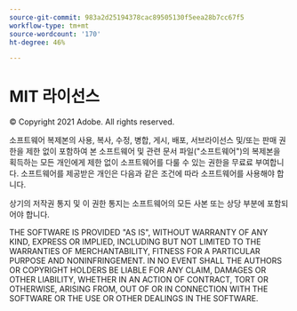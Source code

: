 ```yaml
---
source-git-commit: 983a2d25194378cac89505130f5eea28b7cc67f5
workflow-type: tm+mt
source-wordcount: '170'
ht-degree: 46%

---
```

# MIT 라이선스

© Copyright 2021 Adobe. All rights reserved.

소프트웨어 복제본의 사용, 복사, 수정, 병합, 게시, 배포, 서브라이선스 및/또는 판매 권한을 제한 없이 포함하여 본 소프트웨어 및 관련 문서 파일(&quot;소프트웨어&quot;)의 복제본을 획득하는 모든 개인에게 제한 없이 소프트웨어를 다룰 수 있는 권한을 무료료 부여합니다. 소프트웨어를 제공받은 개인은 다음과 같은 조건에 따라 소프트웨어를 사용해야 합니다.

상기의 저작권 통지 및 이 권한 통지는 소프트웨어의 모든 사본 또는 상당 부분에 포함되어야 합니다.

THE SOFTWARE IS PROVIDED &quot;AS IS&quot;, WITHOUT WARRANTY OF ANY KIND,
EXPRESS OR IMPLIED, INCLUDING BUT NOT LIMITED TO THE WARRANTIES OF
MERCHANTABILITY, FITNESS FOR A PARTICULAR PURPOSE AND
NONINFRINGEMENT. IN NO EVENT SHALL THE AUTHORS OR COPYRIGHT HOLDERS BE
LIABLE FOR ANY CLAIM, DAMAGES OR OTHER LIABILITY, WHETHER IN AN ACTION
OF CONTRACT, TORT OR OTHERWISE, ARISING FROM, OUT OF OR IN CONNECTION
WITH THE SOFTWARE OR THE USE OR OTHER DEALINGS IN THE SOFTWARE.
